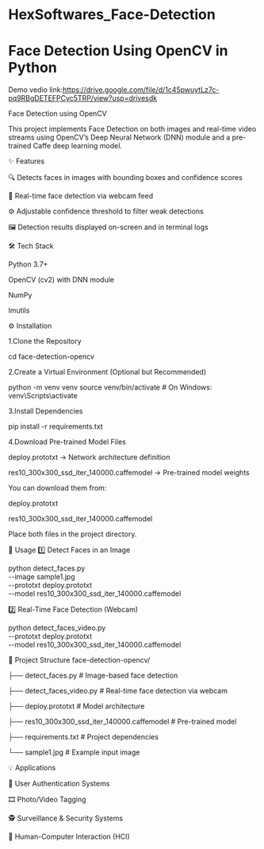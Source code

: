 # HexSoftwares_Face-Detection
# Face Detection Using OpenCV in Python
Demo vedio link:https://drive.google.com/file/d/1c45pwuytLz7c-pq9RBgDETEFPCyc5TRP/view?usp=drivesdk

Face Detection using OpenCV

This project implements Face Detection on both images and real-time video streams using OpenCV’s Deep Neural Network (DNN) module and a pre-trained Caffe deep learning model.

✨ Features

🔍 Detects faces in images with bounding boxes and confidence scores

🎥 Real-time face detection via webcam feed

⚙️ Adjustable confidence threshold to filter weak detections

🖼️ Detection results displayed on-screen and in terminal logs

🛠️ Tech Stack

Python 3.7+

OpenCV (cv2) with DNN module

NumPy

Imutils

⚙️ Installation

1.Clone the Repository

cd face-detection-opencv


2.Create a Virtual Environment (Optional but Recommended)

python -m venv venv
source venv/bin/activate  # On Windows: venv\Scripts\activate


3.Install Dependencies

pip install -r requirements.txt


4.Download Pre-trained Model Files

deploy.prototxt → Network architecture definition

res10_300x300_ssd_iter_140000.caffemodel → Pre-trained model weights

You can download them from:

deploy.prototxt

res10_300x300_ssd_iter_140000.caffemodel

Place both files in the project directory.

🚀 Usage
1️⃣ Detect Faces in an Image
  
  python detect_faces.py \
  --image sample1.jpg \
  --prototxt deploy.prototxt \
  --model res10_300x300_ssd_iter_140000.caffemodel

2️⃣ Real-Time Face Detection (Webcam)
 
  python detect_faces_video.py \
  --prototxt deploy.prototxt \
  --model res10_300x300_ssd_iter_140000.caffemodel

📂 Project Structure
face-detection-opencv/

├── detect_faces.py              # Image-based face detection

├── detect_faces_video.py        # Real-time face detection via webcam

├── deploy.prototxt              # Model architecture

├── res10_300x300_ssd_iter_140000.caffemodel  # Pre-trained model

├── requirements.txt                        # Project dependencies

└── sample1.jpg                            # Example input image

💡 Applications

🔐 User Authentication Systems

🎞️ Photo/Video Tagging

🕵️ Surveillance & Security Systems

🤖 Human-Computer Interaction (HCI)
